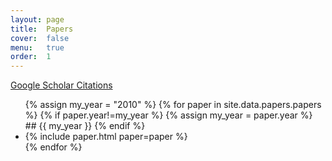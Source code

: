 ```yaml
---
layout: page
title:  Papers
cover:  false
menu:   true
order:  1
---
```

[Google Scholar Citations](https://scholar.google.com/citations?user=fXsHJXkAAAAJ)
<ul> 
{% assign my_year = "2010" %} 
{% for paper in site.data.papers.papers %}
 {% if paper.year!=my_year %}
 {% assign my_year = paper.year %}
 ## {{ my_year }}
 {% endif %}
  <li>{% include paper.html paper=paper %}</li>
{% endfor %}
</ul> 

